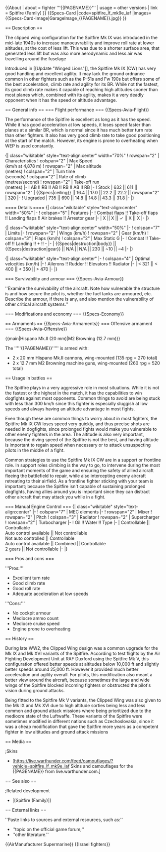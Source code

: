 {{About
| about = fighter '''{{PAGENAME}}'''
| usage = other versions
| link = Spitfire (Family)
}}
{{Specs-Card
|code=spitfire_lf_mk9e_iaf
|images={{Specs-Card-Image|GarageImage_{{PAGENAME}}.jpg}}
}}

== Description ==
<!-- ''In the description, the first part should be about the history of and the creation and combat usage of the aircraft, as well as its key features. In the second part, tell the reader about the aircraft in the game. Insert a screenshot of the vehicle, so that if the novice player does not remember the vehicle by name, he will immediately understand what kind of vehicle the article is talking about.'' -->
The clipped wing configuration for the Spitfire Mk IX was introduced in the mid-late 1940s to increase manoeuvrability and improve roll rate at lower altitudes, at the cost of less lift. This was due to a shorter surface area, that generated less lift but was also more aerodynamic and less air was travelling around the fuselage

Introduced in [[Update "Winged Lions"]], the Spitfire Mk IX (CW) has very good handling and excellent agility. It may lack the ground ordnance common in other fighters such as the P-51s and Fw 190s but offers some of the best acceleration, climb rate and agility for its BR. While not the fastest, its good climb rate makes it capable of reaching high altitudes sooner than most planes which, combined with its agility, makes it a very deadly opponent when it has the speed or altitude advantage.

== General info ==
=== Flight performance ===
{{Specs-Avia-Flight}}
<!-- ''Describe how the aircraft behaves in the air. Speed, manoeuvrability, acceleration and allowable loads - these are the most important characteristics of the vehicle.'' -->
The performance of the Spitfire is excellent as long as it has the speed. While it has good acceleration at low speeds, it loses speed faster than planes at a similar BR, which is normal since it has much better turn rate than other fighters. It also has very good climb rate to take good positioning at the start of the match. However, its engine is prone to overheating when WEP is used constantly.

{| class="wikitable" style="text-align:center" width="70%"
! rowspan="2" | Characteristics
! colspan="2" | Max Speed<br>(km/h at 4,878 m)
! rowspan="2" | Max altitude<br>(metres)
! colspan="2" | Turn time<br>(seconds)
! colspan="2" | Rate of climb<br>(metres/second)
! rowspan="2" | Take-off run<br>(metres)
|-
! AB !! RB !! AB !! RB !! AB !! RB
|-
! Stock
| 632 || 611 || rowspan="2" | {{Specs|ceiling}} || 16.4 || 17.0 || 22.2 || 22.2 || rowspan="2" | 320
|-
! Upgraded
| 735 || 690 || 14.8 || 14.8 || 43.3 || 31.8
|-
|}

==== Details ====
{| class="wikitable" style="text-align:center" width="50%"
|-
! colspan="5" | Features
|-
! Combat flaps !! Take-off flaps !! Landing flaps !! Air brakes !! Arrestor gear
|-
| X || X || ✓ || X || X     <!-- ✓ -->
|-
|}

{| class="wikitable" style="text-align:center" width="50%"
|-
! colspan="7" | Limits
|-
! rowspan="2" | Wings (km/h)
! rowspan="2" | Gear (km/h)
! colspan="3" | Flaps (km/h)
! colspan="2" | Max Static G
|-
! Combat !! Take-off !! Landing !! + !! -
|-
| {{Specs|destruction|body}} || {{Specs|destruction|gear}} || N/A || N/A || 230 || ~10 || ~4
|-
|}

{| class="wikitable" style="text-align:center"
|-
! colspan="4" | Optimal velocities (km/h)
|-
! Ailerons !! Rudder !! Elevators !! Radiator
|-
| < 321 || < 400 || < 350 || > 470
|-
|}

=== Survivability and armour ===
{{Specs-Avia-Armour}}
<!-- ''Examine the survivability of the aircraft. Note how vulnerable the structure is and how secure the pilot is, whether the fuel tanks are armoured, etc. Describe the armour, if there is any, and also mention the vulnerability of other critical aircraft systems.'' -->
''Examine the survivability of the aircraft. Note how vulnerable the structure is and how secure the pilot is, whether the fuel tanks are armoured, etc. Describe the armour, if there is any, and also mention the vulnerability of other critical aircraft systems.''

=== Modifications and economy ===
{{Specs-Economy}}

== Armaments ==
{{Specs-Avia-Armaments}}
=== Offensive armament ===
{{Specs-Avia-Offensive}}
<!-- ''Describe the offensive armament of the aircraft, if any. Describe how effective the cannons and machine guns are in a battle, and also what belts or drums are better to use. If there is no offensive weaponry, delete this subsection.'' -->
{{main|Hispano Mk.II (20 mm)|M2 Browning (12.7 mm)}}

The '''''{{PAGENAME}}''''' is armed with:

* 2 x 20 mm Hispano Mk.II cannons, wing-mounted (135 rpg = 270 total)
* 2 x 12.7 mm M2 Browning machine guns, wing-mounted (260 rpg = 520 total)

== Usage in battles ==
<!-- ''Describe the tactics of playing in the aircraft, the features of using aircraft in a team and advice on tactics. Refrain from creating a "guide" - do not impose a single point of view, but instead, give the reader food for thought. Examine the most dangerous enemies and give recommendations on fighting them. If necessary, note the specifics of the game in different modes (AB, RB, SB).'' -->
The Spitfire plays in a very aggressive role in most situations. While it is not the fastest or the highest in the match, it has the capabilities to win dogfights against most opponents. Common things to avoid are being stuck with less than 300 km/h since this fighter is especially sluggish at low speeds and always having an altitude advantage in most fights.

Even though these are common things to worry about in most fighters, the Spitfire Mk IX CW loses speed very quickly, and thus precise shots are needed in dogfights, since prolonged fights would make you vulnerable to other enemy fighters in the area. The altitude is also very important, because the diving speed of the Spitfire is not the best, and having altitude is important to regain speed when necessary or to attack unsuspecting pilots in the middle of a fight.

Common strategies to use the Spitfire Mk IX CW are in a support or frontline role. In support roles climbing is the way to go, to intervene during the most important moments of the game and ensuring the safety of allied aircraft fleeing the battlefield to repair, while also intercepting enemy aircraft retreating to their airfield. As a frontline fighter sticking with your team is important; because the Spitfire isn't capable of sustaining prolonged dogfights, having allies around you is important since they can distract other aircraft that may attack you while in a fight.

=== Manual Engine Control ===
{| class="wikitable" style="text-align:center"
|-
! colspan="7" | MEC elements
|-
! rowspan="2" | Mixer
! rowspan="2" | Pitch
! colspan="3" | Radiator
! rowspan="2" | Supercharger
! rowspan="2" | Turbocharger
|-
! Oil !! Water !! Type
|-
| Controllable || Controllable<br>Auto control available || Not controllable<br>Not auto controlled || Controllable<br>Auto control available || Combined || Controllable<br>2 gears || Not controllable
|-
|}

=== Pros and cons ===
<!-- ''Summarise and briefly evaluate the vehicle in terms of its characteristics and combat effectiveness. Mark its pros and cons in the bulleted list. Try not to use more than 6 points for each of the characteristics. Avoid using categorical definitions such as "bad", "good" and the like - use substitutions with softer forms such as "inadequate" and "effective".'' -->

'''Pros:'''

* Excellent turn rate
* Good climb rate
* Good roll rate
* Adequate acceleration at low speeds

'''Cons:'''

* No cockpit armour
* Mediocre ammo count
* Mediocre cruise speed
* Engine prone to overheating

== History ==
<!-- ''Describe the history of the creation and combat usage of the aircraft in more detail than in the introduction. If the historical reference turns out to be too long, take it to a separate article, taking a link to the article about the vehicle and adding a block "/History" (example: <nowiki>https://wiki.warthunder.com/(Vehicle-name)/History</nowiki>) and add a link to it here using the <code>main</code> template. Be sure to reference text and sources by using <code><nowiki><ref></ref></nowiki></code>, as well as adding them at the end of the article with <code><nowiki><references /></nowiki></code>. This section may also include the vehicle's dev blog entry (if applicable) and the in-game encyclopedia description (under <code><nowiki>=== In-game description ===</nowiki></code>, also if applicable).'' -->
During late WW2, the Clipped Wing design was a common upgrade for the Mk IX and Mk XVI variants of the Spitfire. According to test flights by the Air Fighting Development Unit at RAF Duxford using the Spitfire Mk V, this configuration offered better speeds at altitudes below 10,000 ft and slightly better speeds around 25,000 ft. However it provided much better acceleration and agility overall. For pilots, this modification also meant a better view around the aircraft, because sometimes the large and wide wings of the Spitfire blocked incoming fighters or obstructed the pilot's vision during ground attacks.

Being fitted to the Spitfire Mk V variants, the Clipped Wing was also given to the Mk IX and Mk XVI due to high altitude sorties being less and less common and ground attack missions where being prioritized due to the mediocre state of the Luftwaffe. These variants of the Spitfire were sometimes modified in different nations such as Czechoslovakia, since it was a cheap modification that gave the Spitfire more years as a competent fighter in low altitudes and ground attack missions

== Media ==
<!-- ''Excellent additions to the article would be video guides, screenshots from the game, and photos.'' -->

;Skins

* [https://live.warthunder.com/feed/camouflages/?vehicle=spitfire_lf_mk9e_iaf Skins and camouflages for the {{PAGENAME}} from live.warthunder.com.]

== See also ==
<!-- ''Links to the articles on the War Thunder Wiki that you think will be useful for the reader, for example:''
* ''reference to the series of the aircraft;''
* ''links to approximate analogues of other nations and research trees.'' -->

;Related development

* [[Spitfire (Family)]]

== External links ==
<!-- ''Paste links to sources and external resources, such as:''
* ''topic on the official game forum;''
* ''other literature.'' -->
''Paste links to sources and external resources, such as:''

* ''topic on the official game forum;''
* ''other literature.''

{{AirManufacturer Supermarine}}
{{Israel fighters}}